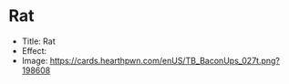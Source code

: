 # Rat
- Title:  Rat
- Effect:  
- Image:  https://cards.hearthpwn.com/enUS/TB_BaconUps_027t.png?198608
